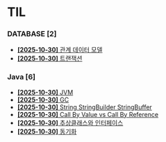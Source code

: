 # TIL
 
### DATABASE [2]
- [**[2025-10-30]**  관계 데이터 모델](https://github.com/A-lass/TIL/blob/main/DATABASE/관계_데이터_모델.md)
- [**[2025-10-30]**  트랜잭션](https://github.com/A-lass/TIL/blob/main/DATABASE/트랜잭션.md)
### Java [6]
- [**[2025-10-30]**  JVM](https://github.com/A-lass/TIL/blob/main/Java/JVM.md)
- [**[2025-10-30]**  GC](https://github.com/A-lass/TIL/blob/main/Java/GC.md)
- [**[2025-10-30]**  String StringBuilder StringBuffer](https://github.com/A-lass/TIL/blob/main/Java/String_StringBuilder_StringBuffer.md)
- [**[2025-10-30]**  Call By Value vs Call By Reference](https://github.com/A-lass/TIL/blob/main/Java/Call_By_Value_vs_Call_By_Reference.md)
- [**[2025-10-30]**  추상클래스와 인터페이스](https://github.com/A-lass/TIL/blob/main/Java/추상클래스와_인터페이스.md)
- [**[2025-10-30]**  동기화](https://github.com/A-lass/TIL/blob/main/Java/동기화.md)
